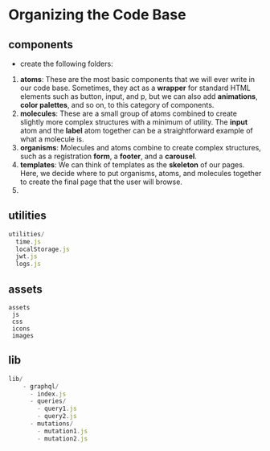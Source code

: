 # Organizing the Code Base
## components
- create the following folders:

1. **atoms**: These are the most basic components that we will ever write in our code base. Sometimes, they act as a **wrapper** for standard HTML elements such as button, input, and p, but we can also add **animations**, **color palettes**, and so on, to this category of components.
2. **molecules**: These are a small group of atoms combined to create slightly more complex structures with a minimum of utility. The **input** atom and the **label** atom together can be a straightforward example of what a molecule is.
3. **organisms**: Molecules and atoms combine to create complex structures, such as a registration **form**, a **footer**, and a **carousel**. 
4. **templates**: We can think of templates as the **skeleton** of our pages. Here, we decide where to put organisms, atoms, and molecules together to create the final page that the user will browse.
5. 
 ## utilities
```jsx
utilities/
  time.js
  localStorage.js
  jwt.js
  logs.js
```

## assets

```tsx
assets
 js
 css
 icons
 images
```

## lib
```jsx
lib/
    - graphql/
      - index.js
      - queries/
        - query1.js
        - query2.js
      - mutations/
        - mutation1.js
        - mutation2.js
```

